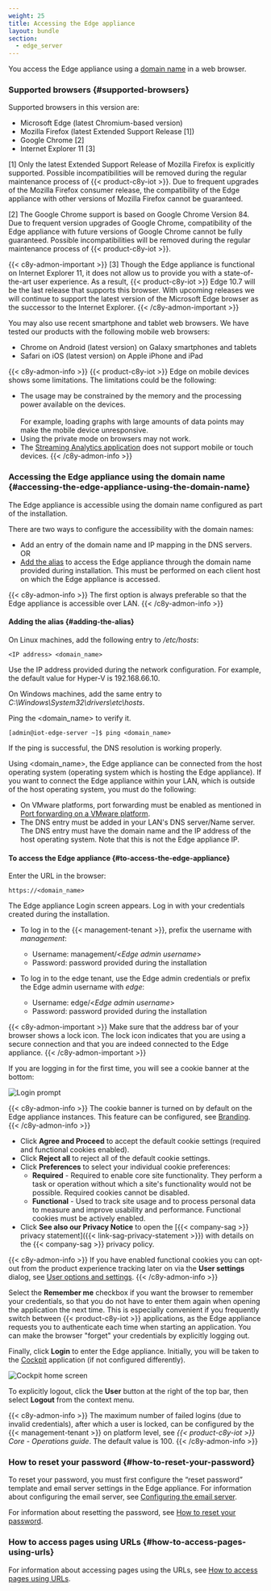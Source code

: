 ```yaml
---
weight: 25
title: Accessing the Edge appliance
layout: bundle
section:
  - edge_server
---
```


You access the Edge appliance using a [domain name](#domain) in a web browser.

### Supported browsers {#supported-browsers}

Supported browsers in this version are:

* Microsoft Edge (latest Chromium-based version)
* Mozilla Firefox (latest Extended Support Release [1])
* Google Chrome [2]
* Internet Explorer 11 [3]

[1] Only the latest Extended Support Release of Mozilla Firefox is explicitly supported. Possible incompatibilities will be removed during the regular maintenance process of {{< product-c8y-iot >}}. Due to frequent upgrades of the Mozilla Firefox consumer release, the compatibility of the Edge appliance with other versions of Mozilla Firefox cannot be guaranteed.

[2] The Google Chrome support is based on Google Chrome Version 84. Due to frequent version upgrades of Google Chrome, compatibility of the Edge appliance with future versions of Google Chrome cannot be fully guaranteed. Possible incompatibilities will be removed during the regular maintenance process of {{< product-c8y-iot >}}.

{{< c8y-admon-important >}}
[3] Though the Edge appliance is functional on Internet Explorer 11, it does not allow us to provide you with a state-of-the-art user experience. As a result, {{< product-c8y-iot >}} Edge 10.7 will be the last release that supports this browser. With upcoming releases we will continue to support the latest version of the Microsoft Edge browser as the successor to the Internet Explorer.
{{< /c8y-admon-important >}}

You may also use recent smartphone and tablet web browsers. We have tested our products with the following mobile web browsers:

* Chrome on Android (latest version) on Galaxy smartphones and tablets
* Safari on iOS (latest version) on Apple iPhone and iPad

{{< c8y-admon-info >}}
{{< product-c8y-iot >}} Edge on mobile devices shows some limitations.
The limitations could be the following:

* The usage may be constrained by the memory and the processing power available on the devices. <br>  
For example, loading graphs with large amounts of data points may make the mobile device unresponsive.
* Using the private mode on browsers may not work.
* The [Streaming Analytics application](/streaming-analytics/overview-analytics/) does not support mobile or touch devices.
{{< /c8y-admon-info >}}

<a name="domain"></a>

### Accessing the Edge appliance using the domain name {#accessing-the-edge-appliance-using-the-domain-name}

The Edge appliance is accessible using the domain name configured as part of the installation.

There are two ways to configure the accessibility with the domain names:

* Add an entry of the domain name and IP mapping in the DNS servers. <br>
OR
* [Add the alias](#add-alias) to access the Edge appliance through the domain name provided during installation. This must be performed on each client host on which the Edge appliance is accessed.

{{< c8y-admon-info >}}
The first option is always preferable so that the Edge appliance is accessible over LAN.
{{< /c8y-admon-info >}}

<a name="add-alias"></a>
#### Adding the alias {#adding-the-alias}

On Linux machines, add the following entry to */etc/hosts*:

```text
<IP address> <domain_name>
```

Use the IP address provided during the network configuration. For example, the default value for Hyper-V is 192.168.66.10.

On Windows machines, add the same entry to *C:\Windows\System32\drivers\etc\hosts*.

Ping the &#60;domain_name> to verify it.

```shell
[admin@iot-edge-server ~]$ ping <domain_name>
```

If the ping is successful, the DNS resolution is working properly.

Using &#60;domain_name>, the Edge appliance can be connected from the host operating system (operating system which is hosting the Edge appliance). If you want to connect the Edge appliance within your LAN, which is outside of the host operating system, you must do the following:

* On VMware platforms, port forwarding must be enabled as mentioned in [Port forwarding on a VMware platform](/edge/edge-infrastructure/#vmware-port-forwarding).
* The DNS entry must be added in your LAN's DNS server/Name server. The DNS entry must have the domain name and the IP address of the host operating system. Note that this is not the Edge appliance IP.

#### To access the Edge appliance {#to-access-the-edge-appliance}

Enter the URL in the browser:

```http
https://<domain_name>
```

The Edge appliance Login screen appears. Log in with your credentials created during the installation.

- To log in to the {{< management-tenant >}}, prefix the username with *management*:
  - Username: management/<*Edge admin username*>
  - Password: password provided during the installation

- To log in to the edge tenant, use the Edge admin credentials or prefix the Edge admin username with *edge*:
  - Username: edge/<*Edge admin username*>
  - Password: password provided during the installation

{{< c8y-admon-important >}}
Make sure that the address bar of your browser shows a lock icon. The lock icon indicates that you are using a secure connection and that you are indeed connected to the Edge appliance.
{{< /c8y-admon-important >}}

If you are logging in for the first time, you will see a cookie banner at the bottom:

<img src="/images/users-guide/getting-started/getting-started-cookie-banner.png" alt="Login prompt">
<br>

{{< c8y-admon-info >}}
The cookie banner is turned on by default on the Edge appliance instances. This feature can be configured, see [Branding](/enterprise-tenant/customization/#branding).
{{< /c8y-admon-info >}}

* Click **Agree and Proceed** to accept the default cookie settings (required and functional cookies enabled).
* Click **Reject all** to reject all of the default cookie settings.
* Click **Preferences** to select your individual cookie preferences:
	* **Required** - Required to enable core site functionality. They perform a task or operation without which a site's functionality would not be possible. Required cookies cannot be disabled.
	* **Functional** - Used to track site usage and to process personal data to measure and improve usability and performance. Functional cookies must be actively enabled.
* Click **See also our Privacy Notice** to open the [{{< company-sag >}} privacy statement]({{< link-sag-privacy-statement >}}) with details on the {{< company-sag >}} privacy policy.

{{< c8y-admon-info >}}
If you have enabled functional cookies you can opt-out from the product experience tracking later on via the **User settings** dialog, see [User options and settings](/get-familiar-with-the-ui/user-settings/).
{{< /c8y-admon-info >}}

Select the **Remember me** checkbox if you want the browser to remember your credentials, so that you do not have to enter them again when opening the application the next time. This is especially convenient if you frequently switch between {{< product-c8y-iot >}} applications, as the Edge appliance requests you to authenticate each time when starting an application. You can make the browser "forget" your credentials by explicitly logging out.

Finally, click **Login** to enter the Edge appliance. Initially, you will be taken to the [Cockpit](/cockpit/cockpit-introduction/) application (if not configured differently).

![Cockpit home screen](/images/users-guide/cockpit/cockpit-home-screen.png)

To explicitly logout, click the **User** button at the right of the top bar, then select **Logout** from the context menu.

{{< c8y-admon-info >}}
The maximum number of failed logins (due to invalid credentials), after which a user is locked, can be configured by the {{< management-tenant >}} on platform level, see *{{< product-c8y-iot >}} Core - Operations guide*. The default value is 100.
{{< /c8y-admon-info >}}

### How to reset your password {#how-to-reset-your-password}

To reset your password, you must first configure the “reset password” template and email server settings in the Edge appliance. For information about configuring the email server, see [Configuring the email server](/edge/edge-configuration/#configuring-email-server).  

For information about resetting the password, see [How to reset your password](/get-familiar-with-the-ui/platform-access/#to-reset-your-password).

### How to access pages using URLs {#how-to-access-pages-using-urls}

For information about accessing pages using the URLs, see [How to access pages using URLs](/get-familiar-with-the-ui/platform-access/#url).
